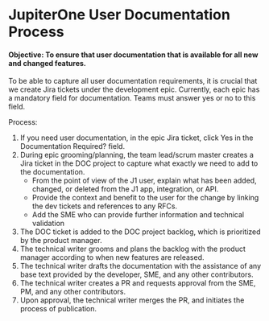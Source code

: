 # JupiterOne User Documentation Process

#### Objective: To ensure that user documentation that is available for all new and changed features.

To be able to capture all user documentation requirements, it is crucial that we create Jira tickets under the development epic. Currently, each epic has a mandatory field for documentation. Teams must answer yes or no to this field. 

Process:

1. If you need user documentation, in the epic Jira ticket, click Yes in the Documentation Required? field.
2. During epic grooming/planning, the team lead/scrum master creates a Jira ticket in the DOC project to capture what exactly we need to add to the documentation. 
   - From the point of view of the J1 user, explain what has been added, changed, or deleted from the J1 app, integration, or API.
   - Provide the context and benefit to the user for the change by linking the dev tickets and references to any RFCs.
   - Add the SME who can provide further information and technical validation
3. The DOC ticket is added to the DOC project backlog, which is prioritized by the product manager.
4. The technical writer grooms and plans the backlog with the product manager according to when new features are released.
5. The technical writer drafts the documentation with the assistance of any base text provided by the developer, SME, and any other contributors.
6. The technical writer creates a PR and requests approval from the SME, PM, and any other contributors.
7. Upon approval, the technical writer merges the PR, and initiates the process of publication.